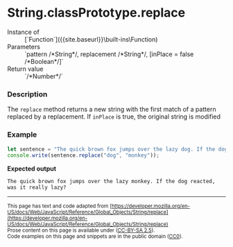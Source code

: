 # String.classPrototype.replace

<dl>
<dt> Instance of </dt><dd markdown="1">
 [`Function`]({{site.baseurl}}\built-ins\Function) 
</dd>
<dt> Parameters </dt><dd markdown="1">
 `pattern /*String*/, replacement /*String*/, [inPlace = false /*Boolean*/]` 
</dd>
<dt> Return value </dt><dd markdown="1">
 `/*Number*/` 
</dd>
</dl>

### Description

The `replace` method returns a new string with the first match of a pattern replaced 
by a replacement. If `inPlace` is true, the original string is modified

### Example

```js
let sentence = "The quick brown fox jumps over the lazy dog. If the dog reacted, was it really lazy?";
console.write(sentence.replace("dog", "monkey"));
```

**Expected output**

```
The quick brown fox jumps over the lazy monkey. If the dog reacted, was it really lazy?
```

---
<sub>This page has text and code adapted from [https://developer.mozilla.org/en-US/docs/Web/JavaScript/Reference/Global_Objects/String/replace](https://developer.mozilla.org/en-US/docs/Web/JavaScript/Reference/Global_Objects/String/replace)</sub> \
<sub>Prose content on this page is available under
([CC-BY-SA 2.5](https://creativecommons.org/licenses/by-sa/2.5/)).</sub> \
<sub>Code examples on this page and snippets are in the public domain
([CC0](https://creativecommons.org/publicdomain/zero/1.0/legalcode)).</sub>

